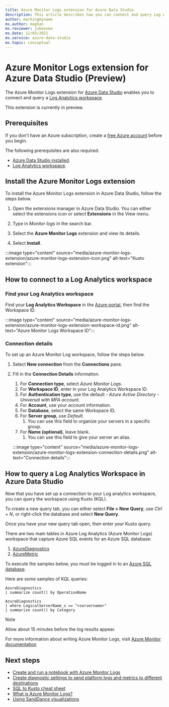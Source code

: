 ```yaml
---
title: Azure Monitor Logs extension for Azure Data Studio
description: This article describes how you can connect and query Log Analytics Workspace IDs with Azure Data Studio.
author: markingmyname
ms.author: maghan
ms.reviewer: jukoesma
ms.date: 11/03/2021
ms.service: azure-data-studio
ms.topic: conceptual
---
```


# Azure Monitor Logs extension for Azure Data Studio (Preview)

The Azure Monitor Logs extension for [Azure Data Studio](../what-is-azure-data-studio.md) enables you to connect and query a [Log Analytics workspace](/azure/azure-monitor/logs/quick-create-workspace).

This extension is currently in preview.

## Prerequisites

If you don't have an Azure subscription, create a [free Azure account](https://azure.microsoft.com/free/) before you begin.

The following prerequisites are also required:

- [Azure Data Studio installed](../download-azure-data-studio.md).
- [Log Analytics workspace](/azure/azure-monitor/logs/data-platform-logs#log-analytics-workspaces).

## Install the Azure Monitor Logs extension

To install the Azure Monitor Logs extension in Azure Data Studio, follow the steps below.

1. Open the extensions manager in Azure Data Studio. You can either select the extensions icon or select **Extensions** in the View menu.

2. Type in *Monitor logs* in the search bar.

3. Select the **Azure Monitor Logs** extension and view its details.

4. Select **Install**.

:::image type="content" source="media/azure-monitor-logs-extension/azure-monitor-logs-extension-icon.png" alt-text="Kusto extension":::

## How to connect to a Log Analytics workspace

### Find your Log Analytics workspace

Find your **Log Analytics Workspace** in the [Azure portal](https://ms.portal.azure.com/#home), then find the Workspace ID.

:::image type="content" source="media/azure-monitor-logs-extension/azure-monitor-logs-extension-workspace-id.png" alt-text="Azure Monitor Logs Workspace ID":::

### Connection details

To set up an Azure Monitor Log workspace, follow the steps below.

1. Select **New connection** from the **Connections** pane.

2. Fill in the **Connection Details** information.
    1. For **Connection type**, select *Azure Monitor Logs*.
    2. For **Workspace ID**, enter in your Log Analytics Workspace ID.
    3. For **Authentication type**, use the default - *Azure Active Directory - Universal with MFA account*.
    4. For **Account**, use your account information.
    5. For **Database**, select the same Workspace ID.
    6. For **Server group**, use *Default*.
        1. You can use this field to organize your servers in a specific group.
    7. For **Name (optional)**, leave blank.
        1. You can use this field to give your server an alias.

    :::image type="content" source="media/azure-monitor-logs-extension/azure-monitor-logs-extension-connection-details.png" alt-text="Connection details":::

## How to query a Log Analytics Workspace in Azure Data Studio

Now that you have set up a connection to your Log analytics workspace, you can query the workspace using Kusto (KQL).

To create a new query tab, you can either select **File > New Query**, use *Ctrl + N*, or right-click the database and select **New Query**.

Once you have your new query tab open, then enter your Kusto query.

There are two main tables in Azure Log Analytics (Azure Monitor Logs) workspace that capture Azure SQL events for an Azure SQL database:

1. [AzureDiagnostics](/azure/azure-monitor/reference/tables/azurediagnostics#azure-diagnostics-mode)
2. [AzureMetric](/azure/azure-monitor/reference/tables/azuremetrics#resource-types)

To execute the samples below, you must be logged in to an [Azure SQL database](/azure/azure-sql/database/single-database-create-quickstart?tabs=azure-portal).

Here are some samples of KQL queries:

```kusto
AzureDiagnostics
| summarize count() by OperationName
```

```kusto
AzureDiagnostics
| where LogicalServerName_s == "<servername>"
| summarize count() by Category
```

> [!Note]
> Allow about 15 minutes before the log results appear.

For more information about writing Azure Monitor Logs, visit [Azure Monitor documentation](/azure/azure-monitor/)

## Next steps

- [Create and run a notebook with Azure Monitor Logs](../notebooks/notebooks-azure-monitor-logs.md)
- [Create diagnostic settings to send platform logs and metrics to different destinations](/azure/azure-monitor/essentials/diagnostic-settings)
- [SQL to Kusto cheat sheet](/azure/data-explorer/kusto/query/sqlcheatsheet)
- [What is Azure Monitor Logs?](/azure/azure-monitor/logs/data-platform-logs)
- [Using SandDance visualizations](https://microsoft.github.io/SandDance/)

